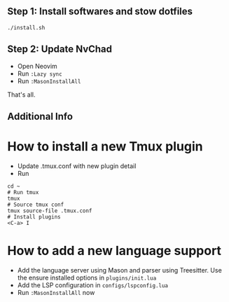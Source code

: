 ## Step 1: Install softwares and stow dotfiles
```
./install.sh
```

## Step 2: Update NvChad
- Open Neovim
- Run `:Lazy sync`
- Run `:MasonInstallAll`

That's all.

## Additional Info

# How to install a new Tmux plugin
- Update .tmux.conf with new plugin detail
- Run
```
cd ~
# Run tmux
tmux
# Source tmux conf
tmux source-file .tmux.conf
# Install plugins
<C-a> I
```

# How to add a new language support
- Add the language server using Mason and parser using Treesitter. Use the
ensure installed options in `plugins/init.lua`
- Add the LSP configuration in `configs/lspconfig.lua`
- Run `:MasonInstallAll` now
